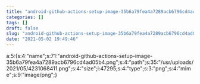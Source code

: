 ```yaml
---
title: "android-github-actions-setup-image-35b6a79fea4a7289acb6796cd4ad05b4.png"
categories: []
tags: []
draft: false
slug: "android-github-actions-setup-image-35b6a79fea4a7289acb6796cd4ad05b4-png"
date: "2021-05-02 19:49:46"
---
```


a:5:{s:4:"name";s:71:"android-github-actions-setup-image-35b6a79fea4a7289acb6796cd4ad05b4.png";s:4:"path";s:35:"/usr/uploads/2021/05/4231068411.png";s:4:"size";i:47295;s:4:"type";s:3:"png";s:4:"mime";s:9:"image/png";}

